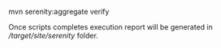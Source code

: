 

mvn serenity:aggregate verify

Once scripts completes execution report will be generated in */target/site/serenity*  folder.

